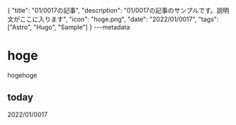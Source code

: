 {
  "title": "01/0017の記事",
  "description": "01/0017の記事のサンプルです。説明文がここに入ります",
  "icon": "hoge.png",
  "date": "2022/01/0017",
  "tags": ["Astro", "Hugo", "Sample"]
}
---metadata

# hoge
hogehoge

## today
2022/01/0017